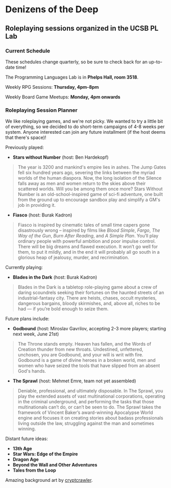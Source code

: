 
# Denizens of the Deep
## Roleplaying sessions organized in the UCSB PL Lab

### Current Schedule

These schedules change quarterly, so be sure to check back for an up-to-date time! 

The Programming Languages Lab is in **Phelps Hall, room 3518**.

Weekly RPG Sessions: **Thursday, 4pm-8pm**

Weekly Board Game Meetups: **Monday, 4pm onwards**

### Roleplaying Session Planner

We like roleplaying games, and we're not picky. We wanted to try a little bit of everything, so we decided to do short-term campaigns of 4-8 weeks per system. Anyone interested can join any future installment (if the host deems that there's space)!

Previously played:
+ **Stars without Number** (host: Ben Hardekopf)
> The year is 3200 and mankind's empire lies in ashes. The Jump Gates fell six hundred years ago, severing the links between the myriad worlds of the human diaspora. Now, the long isolation of the Silence falls away as men and women return to the skies above their scattered worlds. Will you be among them once more? Stars Without Number is an old-school-inspired game of sci-fi adventure, one built from the ground up to encourage sandbox play and simplify a GM's job in providing it.
+ **Fiasco** (host: Burak Kadron)
> Fiasco is inspired by cinematic tales of small time capers gone disastrously wrong – inspired by films like _Blood Simple_, _Fargo_, _The Way of the Gun_, _Burn After Reading_, and _A Simple Plan_. You’ll play ordinary people with powerful ambition and poor impulse control. There will be big dreams and flawed execution. It won’t go well for them, to put it mildly, and in the end it will probably all go south in a glorious heap of jealousy, murder, and recrimination.

Currently playing: 
+ **Blades in the Dark** (host: Burak Kadron)
> Blades in the Dark is a tabletop role-playing game about a crew of daring scoundrels seeking their fortunes on the haunted streets of an industrial-fantasy city. There are heists, chases, occult mysteries, dangerous bargains, bloody skirmishes, and, above all, riches to be had — if you’re bold enough to seize them.

Future plans include:
+ **Godbound** (host: Miroslav Gavrilov, accepting 2-3 more players; starting next week, June 21st)
> The Throne stands empty. Heaven has fallen, and the Words of Creation thunder from new throats. Undestined, unfettered, unchosen, you are Godbound, and your will is writ with fire. Godbound is a game of divine heroes in a broken world, men and women who have seized the tools that have slipped from an absent God's hands.
+ **The Sprawl** (host: Mehmet Emre, team not yet assembled)
> Deniable, professional, and ultimately disposable. In The Sprawl, you play the extended assets of vast multinational corporations, operating in the criminal underground, and performing the tasks that those multinationals can’t do, or can’t be seen to do. The Sprawl takes the framework of Vincent Baker’s award-winning Apocalypse World engine and focuses it on creating stories about badass professionals living outside the law, struggling against the man and sometimes winning.

Distant future ideas:
+ **13th Age**
+ **Star Wars: Edge of the Empire**
+ **Dragon Age**
+ **Beyond the Wall and Other Adventures**
+ **Tales from the Loop**

Amazing background art by [cryptcrawler](https://cryptcrawler.deviantart.com/art/Demonic-Queen-446923457).
